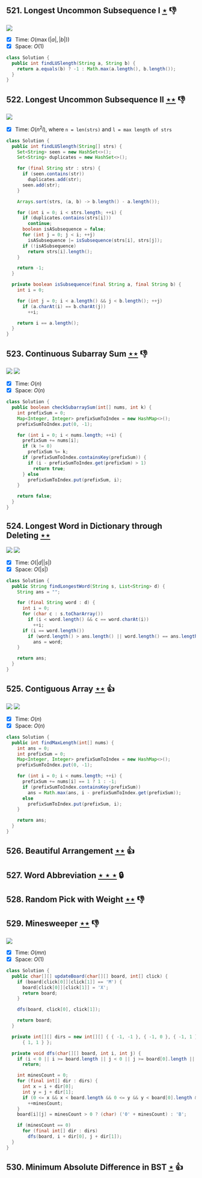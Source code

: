 ## 521. Longest Uncommon Subsequence I  [$\star$](https://leetcode.com/problems/longest-uncommon-subsequence-i) :thumbsdown:

![](https://img.shields.io/badge/-String-60373E.svg?style=flat-square)

- [x] Time: $O(\max(|a|, |b|))$
- [x] Space: $O(1)$

```java
class Solution {
  public int findLUSlength(String a, String b) {
    return a.equals(b) ? -1 : Math.max(a.length(), b.length());
  }
}
```

## 522. Longest Uncommon Subsequence II [$\star\star$](https://leetcode.com/problems/longest-uncommon-subsequence-ii) :thumbsdown:

![](https://img.shields.io/badge/-String-60373E.svg?style=flat-square)

- [x] Time: $O(n^2l)$, where `n = len(strs)` and `l = max length of strs`

```java
class Solution {
  public int findLUSlength(String[] strs) {
    Set<String> seen = new HashSet<>();
    Set<String> duplicates = new HashSet<>();

    for (final String str : strs) {
      if (seen.contains(str))
        duplicates.add(str);
      seen.add(str);
    }

    Arrays.sort(strs, (a, b) -> b.length() - a.length());

    for (int i = 0; i < strs.length; ++i) {
      if (duplicates.contains(strs[i]))
        continue;
      boolean isASubsequence = false;
      for (int j = 0; j < i; ++j)
        isASubsequence |= isSubsequence(strs[i], strs[j]);
      if (!isASubsequence)
        return strs[i].length();
    }

    return -1;
  }

  private boolean isSubsequence(final String a, final String b) {
    int i = 0;

    for (int j = 0; i < a.length() && j < b.length(); ++j)
      if (a.charAt(i) == b.charAt(j))
        ++i;

    return i == a.length();
  }
}
```

## 523. Continuous Subarray Sum [$\star\star$](https://leetcode.com/problems/continuous-subarray-sum) :thumbsdown:

![](https://img.shields.io/badge/-Hash%20Table-7BA23F.svg?style=flat-square) ![](https://img.shields.io/badge/-Prefix%20Sum-CAAD5F.svg?style=flat-square)

- [x] Time: $O(n)$
- [x] Space: $O(n)$

```java
class Solution {
  public boolean checkSubarraySum(int[] nums, int k) {
    int prefixSum = 0;
    Map<Integer, Integer> prefixSumToIndex = new HashMap<>();
    prefixSumToIndex.put(0, -1);

    for (int i = 0; i < nums.length; ++i) {
      prefixSum += nums[i];
      if (k != 0)
        prefixSum %= k;
      if (prefixSumToIndex.containsKey(prefixSum)) {
        if (i - prefixSumToIndex.get(prefixSum) > 1)
          return true;
      } else
        prefixSumToIndex.put(prefixSum, i);
    }

    return false;
  }
}
```

## 524. Longest Word in Dictionary through Deleting [$\star\star$](https://leetcode.com/problems/longest-word-in-dictionary-through-deleting)

![](https://img.shields.io/badge/-Two%20Pointers-2EA9DF.svg?style=flat-square) ![](https://img.shields.io/badge/-Sort-0F2540.svg?style=flat-square)

- [x] Time: $O(|d||s|)$
- [x] Space: $O(|s|)$

```java
class Solution {
  public String findLongestWord(String s, List<String> d) {
    String ans = "";

    for (final String word : d) {
      int i = 0;
      for (char c : s.toCharArray())
        if (i < word.length() && c == word.charAt(i))
          ++i;
      if (i == word.length())
        if (word.length() > ans.length() || word.length() == ans.length() && word.compareTo(ans) < 0)
          ans = word;
    }

    return ans;
  }
}
```

## 525. Contiguous Array [$\star\star$](https://leetcode.com/problems/contiguous-array) :thumbsup:

![](https://img.shields.io/badge/-Hash%20Table-7BA23F.svg?style=flat-square) ![](https://img.shields.io/badge/-Prefix%20Sum-CAAD5F.svg?style=flat-square)

- [x] Time: $O(n)$
- [x] Space: $O(n)$

```java
class Solution {
  public int findMaxLength(int[] nums) {
    int ans = 0;
    int prefixSum = 0;
    Map<Integer, Integer> prefixSumToIndex = new HashMap<>();
    prefixSumToIndex.put(0, -1);

    for (int i = 0; i < nums.length; ++i) {
      prefixSum += nums[i] == 1 ? 1 : -1;
      if (prefixSumToIndex.containsKey(prefixSum))
        ans = Math.max(ans, i - prefixSumToIndex.get(prefixSum));
      else
        prefixSumToIndex.put(prefixSum, i);
    }

    return ans;
  }
}
```

## 526. Beautiful Arrangement [$\star\star$](https://leetcode.com/problems/beautiful-arrangement) :thumbsup:

## 527. Word Abbreviation [$\star\star\star$](https://leetcode.com/problems/word-abbreviation) 🔒

## 528. Random Pick with Weight [$\star\star$](https://leetcode.com/problems/random-pick-with-weight) :thumbsdown:

## 529. Minesweeper [$\star\star$](https://leetcode.com/problems/minesweeper) :thumbsdown:

![](https://img.shields.io/badge/-Depth%20First%20Search-86C166.svg?style=flat-square)

- [x] Time: $O(mn)$
- [x] Space: $O(1)$

```java
class Solution {
  public char[][] updateBoard(char[][] board, int[] click) {
    if (board[click[0]][click[1]] == 'M') {
      board[click[0]][click[1]] = 'X';
      return board;
    }

    dfs(board, click[0], click[1]);

    return board;
  }

  private int[][] dirs = new int[][] { { -1, -1 }, { -1, 0 }, { -1, 1 }, { 0, -1 }, { 0, 1 }, { 1, -1 }, { 1, 0 },
      { 1, 1 } };

  private void dfs(char[][] board, int i, int j) {
    if (i < 0 || i >= board.length || j < 0 || j >= board[0].length || board[i][j] != 'E')
      return;

    int minesCount = 0;
    for (final int[] dir : dirs) {
      int x = i + dir[0];
      int y = j + dir[1];
      if (0 <= x && x < board.length && 0 <= y && y < board[0].length && board[x][y] == 'M')
        ++minesCount;
    }
    board[i][j] = minesCount > 0 ? (char) ('0' + minesCount) : 'B';

    if (minesCount == 0)
      for (final int[] dir : dirs)
        dfs(board, i + dir[0], j + dir[1]);
  }
}
```

## 530. Minimum Absolute Difference in BST [$\star$](https://leetcode.com/problems/minimum-absolute-difference-in-bst) :thumbsup:

